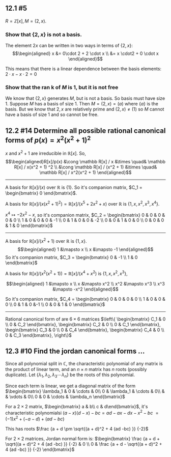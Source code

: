 ## 12.1 #5

$R = \mathbb Z[x], M = (2, x)$.

### Show that  $\{ 2, x \}$ is not a basis.

The element $2x$ can be written in two ways in terms of $\{2, x \}$:
$$\begin{aligned}
x &= 0\cdot 2 + 2 \cdot x  \\
  &= x \cdot2 + 0 \cdot x
\end{aligned}$$

This means that there is a linear dependence between the basis elements: $2\cdot x - x \cdot 2 = 0$

### Show that the ran k of $M$ is $1$, but it is not free

We know that $\{2, x\}$ generates $M$, but is not a basis. So basis must have
size $1$. Suppose $M$ has a basis of size 1. Then $M = (2, x) = (a)$ where
$\{a\}$ is the basis. But we know that $2, x$ are relatively prime and $(2, x)
\ne (1)$ so $M$ cannot have a basis of size 1 and so cannot be free.

## 12.2 #14 Determine all possible rational canonical forms of $p(x) = x^2(x^2 + 1)^2$

$x$ and $x^2 + 1$ are irreducible in $\mathbb R[x]$. So,
$$\begin{aligned}R[x]/p(x)
&\cong \mathbb R[x] / x         &\times \quad& \mathbb R[x] / x(x^2 + 1) ^2 \\
&\cong \mathbb R[x] / (x^2 + 1) &\times \quad& \mathbb R[x] / x^2(x^2 + 1) 
\end{aligned}$$

---

A basis for $\mathbb R[x] / (x)$ over $\mathbb R$ is $\{ 1 \}$.
So it's companion matrix, $C_1 = \begin{bmatrix} 0 \end{bmatrix}$.

A basis for $\mathbb R[x] / (x(x^2 + 1)^2) =\mathbb R[x] / (x^5 +2x^2 +  x)$
over $\mathbb R$ is $\{ 1, x, x^2, x^3, x^4 \}$.

$x^4 \mapsto -2x^2 - x$, so it's companion matrix, $C_2 = \begin{bmatrix}
0  & 0 & 0 & 0 & 0      \\
1  & 0 & 0 & 0 & -1     \\
0  & 1 & 0 & 0 & -2     \\
0  & 0 & 1 & 0 & 0      \\
0  & 0 & 0 & 1 & 0
\end{bmatrix}$

---

A basis for $\mathbb R[x] / (x^2 + 1)$ over $\mathbb R$ is $\{ 1, x \}$.
$$\begin{aligned}
1 &\mapsto x \\
x &\mapsto -1
\end{aligned}$$
So it's companion matrix, $C_3 = \begin{bmatrix} 0 & -1 \\ 1 & 0 \end{bmatrix}$

A basis for $\mathbb R[x] / (x^2(x^2 + 1)) =\mathbb R[x] / (x^4 + x^2)$ is $\{
1, x, x^2, x^3 \}$, 

$$\begin{aligned}
1 &\mapsto x \\
x &\mapsto x^2 \\
x^2 &\mapsto x^3 \\
x^3 &\mapsto -x^2
\end{aligned}$$

So it's companion matrix, $C_4 = \begin{bmatrix}
0 & 0 & 0 & 0 \\
1 & 0 & 0 & 0 \\
0 & 1 & 0 &-1 \\
0 & 0 & 1 & 0
\end{bmatrix}$


---

Rational canonical form of are $6\times 6$ matrices $\left\{
\begin{bmatrix}
C_1 & 0 \\
0  & C_2
\end{bmatrix},
\begin{bmatrix}
C_2 & 0 \\
0  & C_1
\end{bmatrix},
\begin{bmatrix}
C_3 & 0 \\
0  & C_4
\end{bmatrix},
\begin{bmatrix}
C_4 & 0 \\
0  & C_3
\end{bmatrix},
\right\}$

## 12.3 #10 Find the jordan canonical forms ...

Since all polynomial split in $\mathbb C$, the characteristic polynomial
of any matrix is the product of linear term, and an $n\times n$ matrix has
$n$ roots (possibly duplicate). Let $\{ \lambda_1 ,\lambda_2 , \lambda_3 \cdots
\lambda_n \}$ be the roots of this polynomial. 

Since each term is linear, we get a diagonal matrix of the form $\begin{bmatrix}
\lambda_1 & 0 & \cdots & 0\\
0 & \lambda_1 & \cdots & 0\\
 &  & \vdots & 0\\
0 & 0 & \cdots & \lambda_n
\end{bmatrix}$

For a $2\times 2$ matrix, $\begin{bmatrix} a & b\\ c & d\end{bmatrix}$, it's
characteristic polynomialsi $(a - x)(d - x) - bc  =  ad - ax - dx - x^2 - bc$ $= 
(-1)x^2 + (-a  -d) + (ad - bc)$

This has roots $\frac {a + d \pm \sqrt{(a + d)^2  + 4 (ad -bc) }} {-2}$

For $2\times 2$ matrices, Jordan normal form is: $\begin{bmatrix}
\frac {a + d + \sqrt{(a + d)^2  + 4 (ad -bc) }} {-2} & 0 \\
0 & \frac {a + d - \sqrt{(a + d)^2  + 4 (ad -bc) }} {-2}
\end{bmatrix}$
